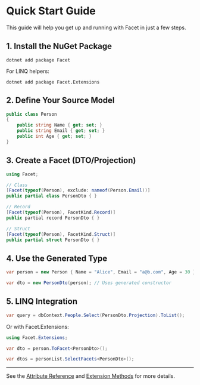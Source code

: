 # Quick Start Guide

This guide will help you get up and running with Facet in just a few steps.

## 1. Install the NuGet Package

```
dotnet add package Facet
```

For LINQ helpers:
```
dotnet add package Facet.Extensions
```

## 2. Define Your Source Model

```csharp
public class Person
{
    public string Name { get; set; }
    public string Email { get; set; }
    public int Age { get; set; }
}
```

## 3. Create a Facet (DTO/Projection)

```csharp
using Facet;

// Class
[Facet(typeof(Person), exclude: nameof(Person.Email))]
public partial class PersonDto { }

// Record
[Facet(typeof(Person), FacetKind.Record)]
public partial record PersonDto { }

// Struct
[Facet(typeof(Person), FacetKind.Struct)]
public partial struct PersonDto { }
```

## 4. Use the Generated Type

```csharp
var person = new Person { Name = "Alice", Email = "a@b.com", Age = 30 };

var dto = new PersonDto(person); // Uses generated constructor
```

## 5. LINQ Integration

```csharp
var query = dbContext.People.Select(PersonDto.Projection).ToList();
```

Or with Facet.Extensions:

```csharp
using Facet.Extensions;

var dto = person.ToFacet<PersonDto>();

var dtos = personList.SelectFacets<PersonDto>();
```

---

See the [Attribute Reference](03_AttributeReference.md) and [Extension Methods](05_Extensions.md) for more details.
